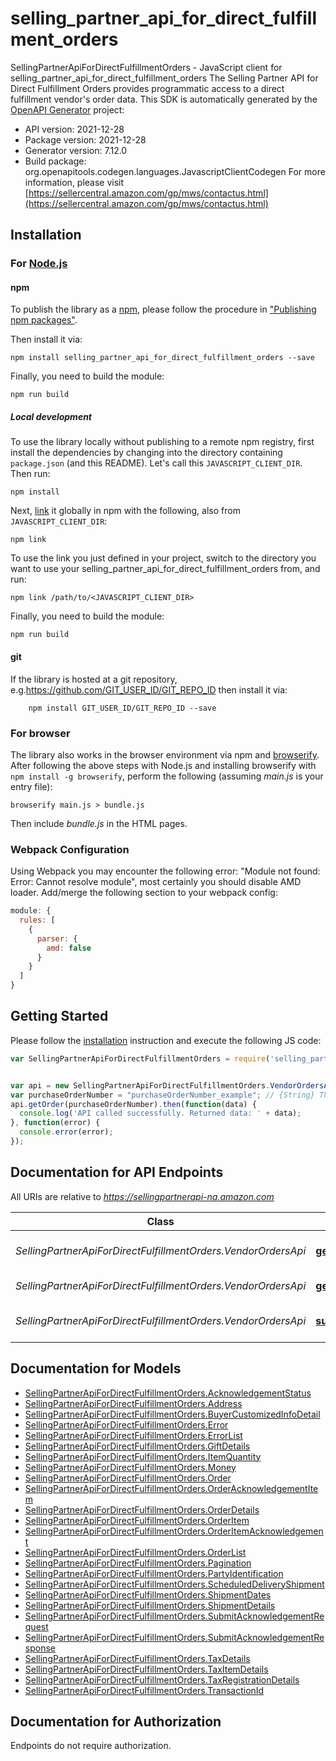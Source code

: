 # selling_partner_api_for_direct_fulfillment_orders

SellingPartnerApiForDirectFulfillmentOrders - JavaScript client for selling_partner_api_for_direct_fulfillment_orders
The Selling Partner API for Direct Fulfillment Orders provides programmatic access to a direct fulfillment vendor's order data.
This SDK is automatically generated by the [OpenAPI Generator](https://openapi-generator.tech) project:

- API version: 2021-12-28
- Package version: 2021-12-28
- Generator version: 7.12.0
- Build package: org.openapitools.codegen.languages.JavascriptClientCodegen
For more information, please visit [https://sellercentral.amazon.com/gp/mws/contactus.html](https://sellercentral.amazon.com/gp/mws/contactus.html)

## Installation

### For [Node.js](https://nodejs.org/)

#### npm

To publish the library as a [npm](https://www.npmjs.com/), please follow the procedure in ["Publishing npm packages"](https://docs.npmjs.com/getting-started/publishing-npm-packages).

Then install it via:

```shell
npm install selling_partner_api_for_direct_fulfillment_orders --save
```

Finally, you need to build the module:

```shell
npm run build
```

##### Local development

To use the library locally without publishing to a remote npm registry, first install the dependencies by changing into the directory containing `package.json` (and this README). Let's call this `JAVASCRIPT_CLIENT_DIR`. Then run:

```shell
npm install
```

Next, [link](https://docs.npmjs.com/cli/link) it globally in npm with the following, also from `JAVASCRIPT_CLIENT_DIR`:

```shell
npm link
```

To use the link you just defined in your project, switch to the directory you want to use your selling_partner_api_for_direct_fulfillment_orders from, and run:

```shell
npm link /path/to/<JAVASCRIPT_CLIENT_DIR>
```

Finally, you need to build the module:

```shell
npm run build
```

#### git

If the library is hosted at a git repository, e.g.https://github.com/GIT_USER_ID/GIT_REPO_ID
then install it via:

```shell
    npm install GIT_USER_ID/GIT_REPO_ID --save
```

### For browser

The library also works in the browser environment via npm and [browserify](http://browserify.org/). After following
the above steps with Node.js and installing browserify with `npm install -g browserify`,
perform the following (assuming *main.js* is your entry file):

```shell
browserify main.js > bundle.js
```

Then include *bundle.js* in the HTML pages.

### Webpack Configuration

Using Webpack you may encounter the following error: "Module not found: Error:
Cannot resolve module", most certainly you should disable AMD loader. Add/merge
the following section to your webpack config:

```javascript
module: {
  rules: [
    {
      parser: {
        amd: false
      }
    }
  ]
}
```

## Getting Started

Please follow the [installation](#installation) instruction and execute the following JS code:

```javascript
var SellingPartnerApiForDirectFulfillmentOrders = require('selling_partner_api_for_direct_fulfillment_orders');


var api = new SellingPartnerApiForDirectFulfillmentOrders.VendorOrdersApi()
var purchaseOrderNumber = "purchaseOrderNumber_example"; // {String} The order identifier for the purchase order that you want. Formatting Notes: alpha-numeric code.
api.getOrder(purchaseOrderNumber).then(function(data) {
  console.log('API called successfully. Returned data: ' + data);
}, function(error) {
  console.error(error);
});


```

## Documentation for API Endpoints

All URIs are relative to *https://sellingpartnerapi-na.amazon.com*

Class | Method | HTTP request | Description
------------ | ------------- | ------------- | -------------
*SellingPartnerApiForDirectFulfillmentOrders.VendorOrdersApi* | [**getOrder**](docs/VendorOrdersApi.md#getOrder) | **GET** /vendor/directFulfillment/orders/2021-12-28/purchaseOrders/{purchaseOrderNumber} | 
*SellingPartnerApiForDirectFulfillmentOrders.VendorOrdersApi* | [**getOrders**](docs/VendorOrdersApi.md#getOrders) | **GET** /vendor/directFulfillment/orders/2021-12-28/purchaseOrders | 
*SellingPartnerApiForDirectFulfillmentOrders.VendorOrdersApi* | [**submitAcknowledgement**](docs/VendorOrdersApi.md#submitAcknowledgement) | **POST** /vendor/directFulfillment/orders/2021-12-28/acknowledgements | 


## Documentation for Models

 - [SellingPartnerApiForDirectFulfillmentOrders.AcknowledgementStatus](docs/AcknowledgementStatus.md)
 - [SellingPartnerApiForDirectFulfillmentOrders.Address](docs/Address.md)
 - [SellingPartnerApiForDirectFulfillmentOrders.BuyerCustomizedInfoDetail](docs/BuyerCustomizedInfoDetail.md)
 - [SellingPartnerApiForDirectFulfillmentOrders.Error](docs/Error.md)
 - [SellingPartnerApiForDirectFulfillmentOrders.ErrorList](docs/ErrorList.md)
 - [SellingPartnerApiForDirectFulfillmentOrders.GiftDetails](docs/GiftDetails.md)
 - [SellingPartnerApiForDirectFulfillmentOrders.ItemQuantity](docs/ItemQuantity.md)
 - [SellingPartnerApiForDirectFulfillmentOrders.Money](docs/Money.md)
 - [SellingPartnerApiForDirectFulfillmentOrders.Order](docs/Order.md)
 - [SellingPartnerApiForDirectFulfillmentOrders.OrderAcknowledgementItem](docs/OrderAcknowledgementItem.md)
 - [SellingPartnerApiForDirectFulfillmentOrders.OrderDetails](docs/OrderDetails.md)
 - [SellingPartnerApiForDirectFulfillmentOrders.OrderItem](docs/OrderItem.md)
 - [SellingPartnerApiForDirectFulfillmentOrders.OrderItemAcknowledgement](docs/OrderItemAcknowledgement.md)
 - [SellingPartnerApiForDirectFulfillmentOrders.OrderList](docs/OrderList.md)
 - [SellingPartnerApiForDirectFulfillmentOrders.Pagination](docs/Pagination.md)
 - [SellingPartnerApiForDirectFulfillmentOrders.PartyIdentification](docs/PartyIdentification.md)
 - [SellingPartnerApiForDirectFulfillmentOrders.ScheduledDeliveryShipment](docs/ScheduledDeliveryShipment.md)
 - [SellingPartnerApiForDirectFulfillmentOrders.ShipmentDates](docs/ShipmentDates.md)
 - [SellingPartnerApiForDirectFulfillmentOrders.ShipmentDetails](docs/ShipmentDetails.md)
 - [SellingPartnerApiForDirectFulfillmentOrders.SubmitAcknowledgementRequest](docs/SubmitAcknowledgementRequest.md)
 - [SellingPartnerApiForDirectFulfillmentOrders.SubmitAcknowledgementResponse](docs/SubmitAcknowledgementResponse.md)
 - [SellingPartnerApiForDirectFulfillmentOrders.TaxDetails](docs/TaxDetails.md)
 - [SellingPartnerApiForDirectFulfillmentOrders.TaxItemDetails](docs/TaxItemDetails.md)
 - [SellingPartnerApiForDirectFulfillmentOrders.TaxRegistrationDetails](docs/TaxRegistrationDetails.md)
 - [SellingPartnerApiForDirectFulfillmentOrders.TransactionId](docs/TransactionId.md)


## Documentation for Authorization

Endpoints do not require authorization.

